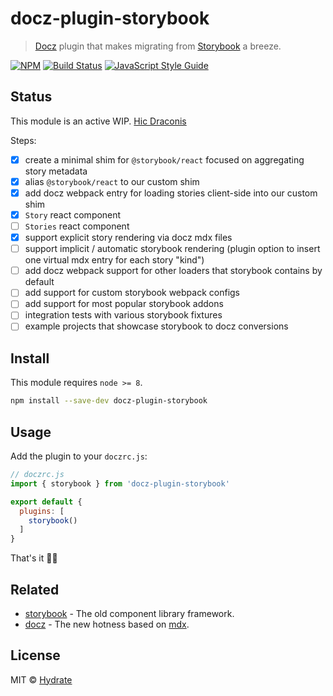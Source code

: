 # docz-plugin-storybook

> [Docz](https://www.docz.site) plugin that makes migrating from [Storybook](https://storybook.js.org) a breeze.

[![NPM](https://img.shields.io/npm/v/docz-plugin-storybook.svg)](https://www.npmjs.com/package/docz-plugin-storybook) [![Build Status](https://travis-ci.com/hydrateio/docz-plugin-storybook.svg?branch=master)](https://travis-ci.com/hydrateio/docz-plugin-storybook) [![JavaScript Style Guide](https://img.shields.io/badge/code_style-standard-brightgreen.svg)](https://standardjs.com)

## Status

This module is an active WIP. [Hic Draconis](https://en.wikipedia.org/wiki/Here_be_dragons)

Steps:

- [x] create a minimal shim for `@storybook/react` focused on aggregating story metadata
- [x] alias `@storybook/react` to our custom shim
- [x] add docz webpack entry for loading stories client-side into our custom shim
- [x] `Story` react component
- [ ] `Stories` react component
- [x] support explicit story rendering via docz mdx files
- [ ] support implicit / automatic storybook rendering (plugin option to insert one virtual mdx entry for each story "kind")
- [ ] add docz webpack support for other loaders that storybook contains by default
- [ ] add support for custom storybook webpack configs
- [ ] add support for most popular storybook addons
- [ ] integration tests with various storybook fixtures
- [ ] example projects that showcase storybook to docz conversions

## Install

This module requires `node >= 8`.

```bash
npm install --save-dev docz-plugin-storybook
```

## Usage

Add the plugin to your `doczrc.js`:

```js
// doczrc.js
import { storybook } from 'docz-plugin-storybook'

export default {
  plugins: [
    storybook()
  ]
}
```

That's it 🙌🏻

## Related

- [storybook](https://storybook.js.org) - The old component library framework.
- [docz](https://www.docz.site) - The new hotness based on [mdx](https://mdxjs.com).

## License

MIT © [Hydrate](https://hydrate.io)
